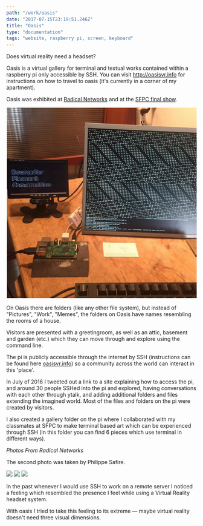 ```yaml
---
path: "/work/oasis"
date: "2017-07-15T23:19:51.246Z"
title: "Oasis"
type: "documentation"
tags: "website, raspberry pi, screen, keyboard"
---
```


Does virtual reality need a headset?
          
Oasis is a virtual gallery for terminal and textual works contained within a raspberry pi only accessible by SSH.
You can visit <a href="http://oasisvr.info">http://oasisvr.info</a> for instructions on
how to travel to oasis (it's currently in a corner of my apartment).

Oasis was exhibited at <a href="http://radicalnetworks.org">Radical Networks</a>
and at the <a href="http://sfpc.io/classes/summer2016show/">SFPC final show</a>.

![](img/radnets/sfpc1.png)

On Oasis there are folders (like any other file system), but instead of "Pictures", "Work", "Memes",
the folders on Oasis have names resembling the rooms of a house.
          
Visitors are presented with a greetingroom, as well as an attic, basement and garden (etc.) which they can move through and explore
using the command line.

The pi is publicly accessible through the internet by SSH (instructions can be found here <a href="http://oasisvr.info">oasisvr.info</a>)
so a community across the world can interact in this 'place'.
          
In July of 2016 I tweeted out a link to a site explaining how to access the pi, and around 30 people SSHed into the pi and explored,
having conversations with each other through ytalk,
and adding additional folders and files extending the imagined world.
Most of the files and folders on the pi were created by visitors.
          
I also created a gallery folder on the pi
where I collaborated with my classmates at SFPC to make terminal based art
which can be experienced through SSH (in this folder you can find 6 pieces which use terminal in different ways).

_Photos From Radical Networks_

The second photo was taken by Philippe Safire.

![](img/radnets/rain.JPG)
![](img/radnets/Philippe_Safire_RadNetz2.JPG)
![](img/radnets/closeup.JPG)

In the past whenever I would use SSH to work on a remote
server I noticed a feeling which resembled the presence I feel while using a Virtual Reality headset system.

With oasis I tried to take this feeling to its extreme &mdash;
maybe virtual reality doesn't need three visual dimensions.
